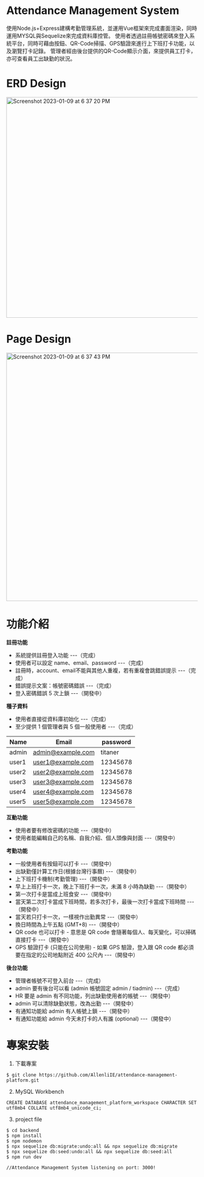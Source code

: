 # Attendance Management System

使用Node.js+Express建構考勤管理系統，並運用Vue框架來完成畫面渲染，同時運用MYSQL與Sequelize來完成資料庫控管。
使用者透過註冊帳號密碼來登入系統平台，同時可藉由按鈕、QR-Code掃描、GPS驗證來進行上下班打卡功能，以及瀏覽打卡記錄。
管理者經由後台提供的QR-Code顯示介面，來提供員工打卡，亦可查看員工出缺勤的狀況。

# ERD Design
<img width="581" alt="Screenshot 2023-01-09 at 6 37 20 PM" src="https://user-images.githubusercontent.com/96935173/211289238-44249b8b-af3c-4c27-a14c-6b673e06e4d5.png">

# Page Design
<img width="654" alt="Screenshot 2023-01-09 at 6 37 43 PM" src="https://user-images.githubusercontent.com/96935173/211289307-fc4175fa-d300-43bd-a9c8-b8ddfa819c67.png">

# 功能介紹
**註冊功能**
- 系統提供註冊登入功能 ---（完成）
- 使用者可以設定 name、email、password ---（完成）
- 註冊時，account、email不能與其他人重複，若有重複會跳錯誤提示 ---（完成）
- 錯誤提示文案：帳號密碼錯誤 ---（完成）
- 登入密碼錯誤 5 次上鎖 ---（開發中）

**種子資料**
- 使用者直接從資料庫初始化 ---（完成）
- 至少提供 1 個管理者與 5 個一般使用者 ---（完成）

| Name   | Email             | password  |
| ------ | ----------------- | --------- |
| admin  | admin@example.com | titaner   |
| user1  | user1@example.com | 12345678  |
| user2  | user2@example.com | 12345678  |
| user3  | user3@example.com | 12345678  |
| user4  | user4@example.com | 12345678  |
| user5  | user5@example.com | 12345678  |

**互動功能**
- 使用者要有修改密碼的功能  ---（開發中）
- 使用者能編輯自己的名稱、自我介紹、個人頭像與封面  ---（開發中）

**考勤功能**
- 一般使用者有按鈕可以打卡  ---（開發中）
- 出缺勤僅計算工作日(根據台灣行事曆)  ---（開發中）
- 上下班打卡機制(考勤管理)  ---（開發中）
- 早上上班打卡一次，晚上下班打卡一次，未滿 8 小時為缺勤  ---（開發中）
- 第一次打卡是當成上班食安  ---（開發中）
- 當天第二次打卡當成下班時間，若多次打卡，最後一次打卡當成下班時間  ---（開發中）
- 當天若只打卡一次，一樣視作出勤異常  ---（開發中）
- 換日時間為上午五點 (GMT+8)  ---（開發中）
- QR code 也可以打卡 - 意思是 QR code 會隨著每個人、每天變化，可以掃碼直接打卡  ---（開發中）
- GPS 驗證打卡 (只能在公司使用) - 如果 GPS 驗證，登入跟 QR code 都必須要在指定的公司地點附近 400 公尺內  ---（開發中）

**後台功能**
- 管理者帳號不可登入前台  ---（完成）
- admin 要有後台可以看 (admin 帳號固定 admin / tiadmin) ---（完成）
- HR 要是 admin 有不同功能，列出缺勤使用者的帳號  ---（開發中）
- admin 可以清除缺勤狀態，改為出勤  ---（開發中）
- 有通知功能給 admin 有人帳號上鎖  ---（開發中）
- 有通知功能給 admin 今天未打卡的人有誰 (optional)  ---（開發中）

# 專案安裝
1. 下載專案
```
$ git clone https://github.com/AllenliIE/attendance-management-platform.git
```

2. MySQL Workbench
```
CREATE DATABASE attendance_management_platform_workspace CHARACTER SET utf8mb4 COLLATE utf8mb4_unicode_ci;
```

3. project file
```
$ cd backend
$ npm install
$ npm nodemon
$ npx sequelize db:migrate:undo:all && npx sequelize db:migrate
$ npx sequelize db:seed:undo:all && npx sequelize db:seed:all
$ npm run dev

//Attendance Management System listening on port: 3000!
```

